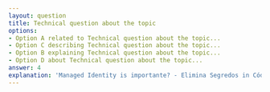 ```yaml
---
layout: question
title: Technical question about the topic
options:
- Option A related to Technical question about the topic...
- Option C describing Technical question about the topic...
- Option B explaining Technical question about the topic...
- Option D about Technical question about the topic...
answer: 4
explanation: 'Managed Identity is importante? - Elimina Segredos in Código: Remove a necessidade of armazenar senhas, chaves or strings of conexão in arquivos of configuration or variáveis of ambiente...'
---
```

